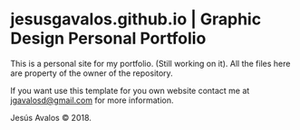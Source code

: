 # jesusgavalos.github.io | Graphic Design Personal Portfolio

This is a personal site for my portfolio. (Still working on it).
All the files here are property of the owner of the repository.

If you want use this template for you own website contact me at jgavalosd@gmail.com for more information.

Jesús Avalos © 2018.
